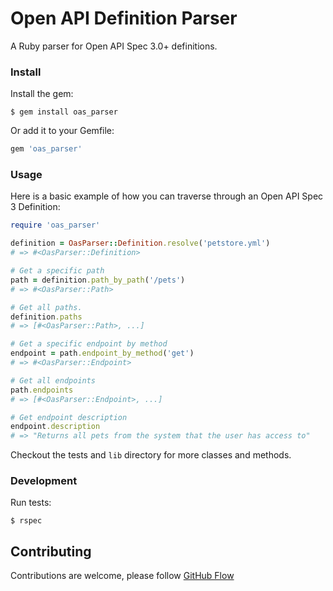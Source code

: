 # Open API Definition Parser

A Ruby parser for Open API Spec 3.0+ definitions.

### Install

Install the gem:

```
$ gem install oas_parser
```

Or add it to your Gemfile:

```ruby
gem 'oas_parser'
```

### Usage

Here is a basic example of how you can traverse through an Open API Spec 3 Definition:

```ruby
require 'oas_parser'

definition = OasParser::Definition.resolve('petstore.yml')
# => #<OasParser::Definition>

# Get a specific path
path = definition.path_by_path('/pets')
# => #<OasParser::Path>

# Get all paths.
definition.paths
# => [#<OasParser::Path>, ...]

# Get a specific endpoint by method
endpoint = path.endpoint_by_method('get')
# => #<OasParser::Endpoint>

# Get all endpoints
path.endpoints
# => [#<OasParser::Endpoint>, ...]

# Get endpoint description
endpoint.description
# => "Returns all pets from the system that the user has access to"
```

Checkout the tests and `lib` directory for more classes and methods.

### Development

Run tests:

```
$ rspec
```

## Contributing

Contributions are welcome, please follow [GitHub Flow](https://guides.github.com/introduction/flow/index.html)

